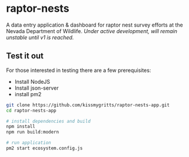 # raptor-nests

A data entry application & dashboard for raptor nest survey efforts at the Nevada Department of Wildlife. *Under active development, will remain unstable until v1 is reached.*

## Test it out

For those interested in testing there are a few prerequisites:

* Install NodeJS
* Install json-server
* install pm2

```bash
git clone https://github.com/kissmygritts/raptor-nests-app.git
cd raptor-nests-app

# install dependencies and build
npm install
npm run build:modern

# run application
pm2 start ecosystem.config.js
```
